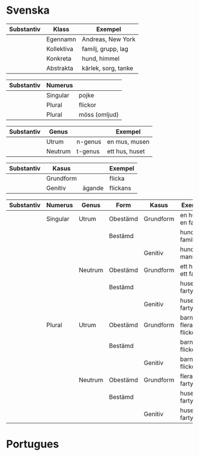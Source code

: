 # Svenska

|  Substantiv  | Klass      | Exempel             |
| ------------ | ---------- | ------------------- |
|              | Egennamn   | Andreas, New York   |
|              | Kollektiva | familj, grupp, lag  |
|              | Konkreta   | hund, himmel        |
|              | Abstrakta  | kärlek, sorg, tanke |

|  Substantiv  | Numerus    |               | 
| ------------ | ---------- | ------------- |
|              | Singular   | pojke         |
|              | Plural     | flickor       |
|              | Plural     | möss (omljud) |

|  Substantiv  | Genus      |         | Exempel        |
| ------------ | ---------- | ------- | -------------- |
|              | Utrum      | n-genus | en mus, musen  |
|              | Neutrum    | t-genus | ett hus, huset |


|  Substantiv  | Kasus      |         | Exempel  |
| ------------ | ---------- | ------- | ---------|
|              | Grundform  |         | flicka   |
|              | Genitiv    | ägande  | flickans |


|  Substantiv  | Numerus   | Genus     | Form          | Kasus      | Exempel             |
| ------------ | --------- | --------- | ------------- | ---------- | ------------------- |
|              |  Singular | Utrum     | Obestämd      | Grundform  | en hund, en familj  |
|              |           |           | Bestämd       |            | hunden, familjen    |
|              |           |           |               | Genitiv    | hundens, mannens    |
|              |           | Neutrum   | Obestämd      | Grundform  | ett hus, ett fartyg |
|              |           |           | Bestämd       |            | huset, fartyget     |
|              |           |           |               | Genitiv    | husets, fartygets   |
|              |  Plural   | Utrum     | Obestämd      | Grundform  | barn, flera flickor |
|              |           |           | Bestämd       |            | barnen, flickorna   |
|              |           |           |               | Genitiv    | barnens, flickornas |
|              |           | Neutrum   | Obestämd      | Grundform  | flera hus, fartyg   |
|              |           |           | Bestämd       |            | husen, fartygen     |
|              |           |           |               | Genitiv    | husens, fartygens   |

# Portugues
